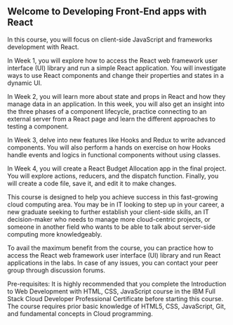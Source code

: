 ## Welcome to Developing Front-End apps with React
In this course, you will focus on client-side JavaScript and frameworks development with React. 

In Week 1, you will explore how to access the React web framework user interface (UI) library and run a simple React application. You will investigate ways to use React components and change their properties and states in a dynamic UI. 

In Week 2, you will learn more about state and props in React and how they manage data in an application. In this week, you will also get an insight into the three phases of a component lifecycle, practice connecting to an external server from a React page and learn the different approaches to testing a component. 

In Week 3, delve into new features like Hooks and Redux to write advanced components. You will also perform a hands on exercise on how Hooks handle events and logics in functional components without using classes. 

In Week 4, you will create a React Budget Allocation app in the final project. You will explore actions, reducers, and the dispatch function. Finally, you will create a code file, save it, and edit it to make changes.  

This course is designed to help you achieve success in this fast-growing cloud computing area. You may be in IT looking to step up in your career, a new graduate seeking to further establish your client-side skills, an IT decision-maker who needs to manage more cloud-centric projects, or someone in another field who wants to be able to talk about server-side computing more knowledgeably.   

To avail the maximum benefit from the course, you can practice how to access the React web framework user interface (UI) library and run React applications in the labs. In case of any issues, you can contact your peer group through discussion forums.   

Pre-requisites: It is highly recommended that you complete the Introduction to Web Development with HTML, CSS, JavaScript course in the IBM Full Stack Cloud Developer Professional Certificate before starting this course. The course requires prior basic knowledge of HTML5, CSS, JavaScript, Git, and fundamental concepts in Cloud programming.


